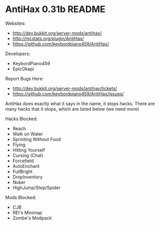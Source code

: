 AntiHax 0.31b README
=============================

Websites:
  - http://dev.bukkit.org/server-mods/antihax/
  - http://mcstats.org/plugin/AntiHax/
  - https://github.com/keybordpiano459/AntiHax/

Developers:
  - KeybordPiano459
  - EpicOkapi

Report Bugs Here:
  - http://dev.bukkit.org/server-mods/antihax/tickets/
  - https://github.com/keybordpiano459/AntiHax/issues/

AntiHax does exactly what it says in the name, it stops hacks. There are many hacks that it stops, which are listed below (we need more)

Hacks Blocked:
  - Reach
  - Walk on Water
  - Sprinting Without Food
  - Flying
  - Hitting Yourself
  - Cursing (Chat)
  - Forcefield
  - AutoEnchant
  - FullBright
  - DropInventory
  - Nuker
  - HighJump/Step/Spider

Mods Blocked:
  - CJB
  - REI's Minimap
  - Zombe's Modpack
